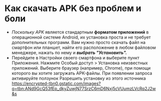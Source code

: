 # Как скачать APK без проблем и боли
- *Поскольку APK* является стандартным **форматом приложений** в операционной системе Android, их установка проста и не требует дополнительных программ. Вам нужно просто скачать файл на смартфон или планшет, найти его расположение в любом файловом менеджере, нажать по нему и ***выбрать "Установить".***
- Перейдите в Настройки своего смартфона и выберите пункт Приложения. Нажмите Особый доступ > Установка неизвестных приложений. Выберите браузер (например, Chrome), при помощи которого вы хотите загружать APK-файлы. При появлении запроса активируйте ползунок Разрешить установку из этого источника
https://encrypted-tbn0.gstatic.com/images?q=tbn:ANd9GcQ53fEp_dkyZuwjN77SrzC6mD6Nxj5cVUumzLVcRq2J2w&s
